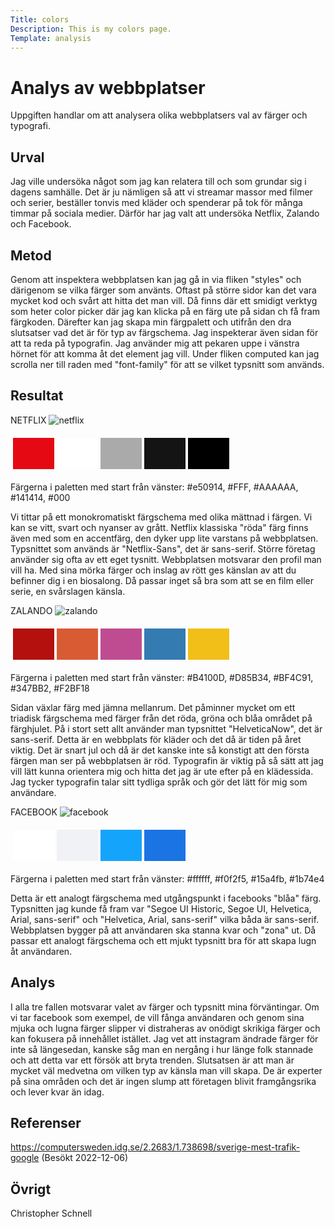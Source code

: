 ```yaml
---
Title: colors
Description: This is my colors page.
Template: analysis
---
```


Analys av webbplatser
=======================

Uppgiften handlar om att analysera olika webbplatsers val av färger och typografi. 

Urval
-----------------------

Jag ville undersöka något som jag kan relatera till och som grundar sig i dagens samhälle. 
Det är ju nämligen så att vi streamar massor med filmer och serier, beställer tonvis med kläder och spenderar på tok för många timmar på sociala medier. Därför har jag valt att undersöka Netflix, Zalando och Facebook.

Metod
-----------------------

Genom att inspektera webbplatsen kan jag gå in via fliken "styles" och därigenom se vilka färger som använts. 
Oftast på större sidor kan det vara mycket kod och svårt att hitta det man vill. Då finns där ett smidigt verktyg som heter color picker där jag kan klicka på en färg ute på sidan ch få fram färgkoden. 
Därefter kan jag skapa min färgpalett och utifrån den dra slutsatser vad det är för typ av färgschema. 
Jag inspekterar även sidan för att ta reda på typografin. Jag använder mig att pekaren uppe i vänstra hörnet för att komma åt det element jag vill. Under fliken computed kan jag scrolla ner till raden med "font-family" för att se vilket typsnitt som används.

Resultat
-----------------------

NETFLIX
<img class="color-img" src="../assets/img/netflix.png" alt="netflix">

<table style="border-spacing: 4px; border-collapse: separate">
<tr>
<td style="height: 50px; width: 50px; background-color: #e50914">
<td style="height: 50px; width: 50px; background-color: #FFF">
<td style="height: 50px; width: 50px; background-color: #AAAAAA">
<td style="height: 50px; width: 50px; background-color: #141414">
<td style="height: 50px; width: 50px; background-color: #000">
</tr>
</table>

Färgerna i paletten med start från vänster: #e50914, #FFF, #AAAAAA, #141414, #000

Vi tittar på ett monokromatiskt färgschema med olika mättnad i färgen. Vi kan se vitt, svart och nyanser av grått. Netflix klassiska "röda" färg finns även med som en accentfärg, den dyker upp lite varstans på webbplatsen. Typsnittet som används är "Netflix-Sans", det är sans-serif. Större företag använder sig ofta av ett eget tysnitt. Webbplatsen motsvarar den profil man vill ha. Med sina mörka färger och inslag av rött ges känslan av att du befinner dig i en biosalong. Då passar inget så bra som att se en film eller serie, en svårslagen känsla.

ZALANDO
<img class="color-img" src="../assets/img/zalando.png" alt="zalando">

<table style="border-spacing: 4px; border-collapse: separate">
<tr>
<td style="height: 50px; width: 50px; background-color: #B4100D">
<td style="height: 50px; width: 50px; background-color: #D85B34">
<td style="height: 50px; width: 50px; background-color: #BF4C91">
<td style="height: 50px; width: 50px; background-color: #347BB2">
<td style="height: 50px; width: 50px; background-color: #F2BF18">
</tr>
</table>

Färgerna i paletten med start från vänster: #B4100D, #D85B34, #BF4C91, #347BB2, #F2BF18

Sidan växlar färg med jämna mellanrum. Det påminner mycket om ett triadisk färgschema med färger från det röda, gröna och blåa området på färghjulet. På i stort sett allt använder man typsnittet "HelveticaNow", det är sans-serif. Detta är en webbplats för kläder och det då är tiden på året viktig. Det är snart jul och då är det kanske inte så konstigt att den första färgen man ser på webbplatsen är röd. Typografin är viktig på så sätt att jag vill lätt kunna orientera mig och hitta det jag är ute efter på en klädessida. Jag tycker typografin talar sitt tydliga språk och gör det lätt för mig som användare. 


FACEBOOK
<img class="color-img" src="../assets/img/facebook.png" alt="facebook">

<table style="border-spacing: 4px; border-collapse: separate">
<tr>
<td style="height: 50px; width: 50px; background-color: #ffffff">
<td style="height: 50px; width: 50px; background-color: #f0f2f5">
<td style="height: 50px; width: 50px; background-color: #15a4fb">
<td style="height: 50px; width: 50px; background-color: #1b74e4">
</tr>
</table>

Färgerna i paletten med start från vänster: #ffffff, #f0f2f5, #15a4fb, #1b74e4

Detta är ett analogt färgschema med utgångspunkt i facebooks "blåa" färg. Typsnitten jag kunde få fram var "Segoe UI Historic, Segoe UI, Helvetica, Arial, sans-serif" och "Helvetica, Arial, sans-serif" vilka båda är sans-serif. Webbplatsen bygger på att användaren ska stanna kvar och "zona" ut. Då passar ett analogt färgschema och ett mjukt typsnitt bra för att skapa lugn åt användaren.

Analys
-----------------------

I alla tre fallen motsvarar valet av färger och typsnitt mina förväntingar. Om vi tar facebook som exempel, de vill fånga användaren och genom sina mjuka och lugna färger slipper vi distraheras av onödigt skrikiga färger och kan fokusera på innehållet istället. Jag vet att instagram ändrade färger för inte så längesedan, kanske såg man en nergång i hur länge folk stannade och att detta var ett försök att bryta trenden. 
Slutsatsen är att man är mycket väl medvetna om vilken typ av känsla man vill skapa. De är experter på sina områden och det är ingen slump att företagen blivit framgångsrika och lever kvar än idag.

Referenser
-----------------------

https://computersweden.idg.se/2.2683/1.738698/sverige-mest-trafik-google
(Besökt 2022-12-06)

Övrigt
-----------------------

Christopher Schnell